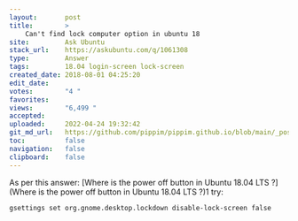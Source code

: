 ```yaml
---
layout:       post
title:        >
    Can't find lock computer option in ubuntu 18
site:         Ask Ubuntu
stack_url:    https://askubuntu.com/q/1061308
type:         Answer
tags:         18.04 login-screen lock-screen
created_date: 2018-08-01 04:25:20
edit_date:    
votes:        "4 "
favorites:    
views:        "6,499 "
accepted:     
uploaded:     2022-04-24 19:32:42
git_md_url:   https://github.com/pippim/pippim.github.io/blob/main/_posts/2018/2018-08-01-Can_t-find-lock-computer-option-in-ubuntu-18.md
toc:          false
navigation:   false
clipboard:    false
---
```


As per this answer: [Where is the power off button in Ubuntu 18.04 LTS ?](Where is the power off button in Ubuntu 18.04 LTS ?)1 try:

``` 
gsettings set org.gnome.desktop.lockdown disable-lock-screen false
```
